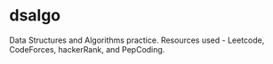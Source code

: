 # dsalgo
Data Structures and Algorithms practice. Resources used - Leetcode, CodeForces, hackerRank, and PepCoding.
